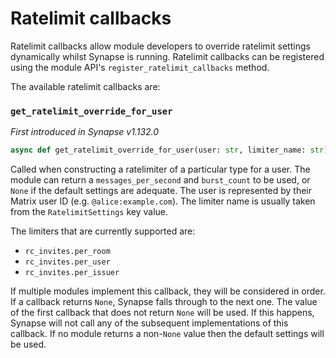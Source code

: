 # Ratelimit callbacks

Ratelimit callbacks allow module developers to override ratelimit settings dynamically whilst
Synapse is running. Ratelimit callbacks can be registered using the module API's
`register_ratelimit_callbacks` method.

The available ratelimit callbacks are:

### `get_ratelimit_override_for_user`

_First introduced in Synapse v1.132.0_

```python
async def get_ratelimit_override_for_user(user: str, limiter_name: str) -> Optional[RatelimitOverride]
```

Called when constructing a ratelimiter of a particular type for a user. The module can
return a `messages_per_second` and `burst_count` to be used, or `None` if
the default settings are adequate. The user is represented by their Matrix user ID
(e.g. `@alice:example.com`). The limiter name is usually taken from the `RatelimitSettings` key
value.

The limiters that are currently supported are:

- `rc_invites.per_room`
- `rc_invites.per_user`
- `rc_invites.per_issuer`

If multiple modules implement this callback, they will be considered in order. If a
callback returns `None`, Synapse falls through to the next one. The value of the first
callback that does not return `None` will be used. If this happens, Synapse will not call
any of the subsequent implementations of this callback. If no module returns a non-`None` value
then the default settings will be used.
